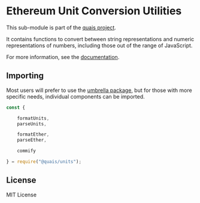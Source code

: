 Ethereum Unit Conversion Utilities
==================================

This sub-module is part of the [quais project](https://github.com/quais-io/quais.js).

It contains functions to convert between string representations and numeric
representations of numbers, including those out of the range of JavaScript.

For more information, see the [documentation](https://docs.quais.io/v5/api/utils/display-logic/).


Importing
---------

Most users will prefer to use the [umbrella package](https://www.npmjs.com/package/quais),
but for those with more specific needs, individual components can be imported.

```javascript
const {

    formatUnits,
    parseUnits,

    formatEther,
    parseEther,

    commify

} = require("@quais/units");
```


License
-------

MIT License

